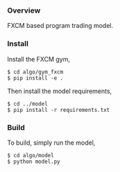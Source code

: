 ### Overview

FXCM based program trading model.

### Install

Install the FXCM gym,

```
$ cd algo/gym_fxcm
$ pip install -e .
```

Then install the model requirements,

```
$ cd ../model
$ pip install -r requirements.txt
```

### Build

To build, simply run the model,

```
$ cd algo/model
$ python model.py
```